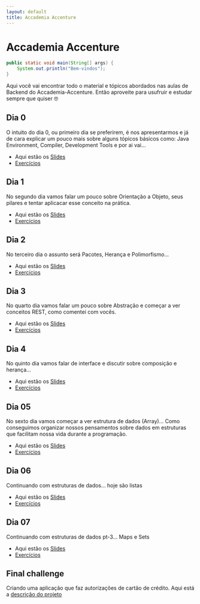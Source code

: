 ```yaml
---
layout: default
title: Accademia Accenture
---
```


# Accademia Accenture

```java
public static void main(String[] args) {
    System.out.println("Bem-vindos");
}
```

Aqui você vai encontrar todo o material e tópicos abordados nas aulas de Backend do Accademia-Accenture. Então aproveite para usufruir e estudar sempre que quiser 🤓


## Dia 0

O intuito do dia 0, ou primeiro dia se preferirem, é nos apresentarmos e já de cara explicar um pouco mais sobre alguns tópicos básicos como: Java Environment, Compiler, Development Tools e por ai vai...

* Aqui estão os <a href="https://bit.ly/2I8iwGj" target="_blank">Slides</a>
* [Exercícios](/accademia/exercises)

## Dia 1

No segundo dia vamos falar um pouco sobre Orientação a Objeto, seus pilares e tentar aplicacar esse conceito na prática.

* Aqui estão os <a href="https://bit.ly/3kd9TrS" target="_blank">Slides</a>
* [Exercícios](/accademia/exercises01)

## Dia 2

No terceiro dia o assunto será Pacotes, Herança e Polimorfismo...

* Aqui estão os <a href="https://bit.ly/37aeCXT" target="_blank">Slides</a>
* [Exercícios](/accademia/exercises02)


## Dia 3

No quarto dia vamos falar um pouco sobre Abstração e começar a ver conceitos REST, como comentei com vocês.

* Aqui estão os <a href="https://bit.ly/3k6chAM" target="_blank">Slides</a>
* [Exercícios](/accademia/exercises03)

## Dia 4

No quinto dia vamos falar de interface e discutir sobre composição e herança...

* Aqui estão os <a href="https://bit.ly/35hdsr8" target="_blank">Slides</a>
* [Exercícios](/accademia/exercises04)


## Dia 05 

No sexto dia vamos começar a ver estrutura de dados (Array)... Como conseguimos organizar nossos pensamentos sobre dados em estruturas que facilitam nossa vida durante a programação.

* Aqui estão os <a href="https://bit.ly/3klwRNK" target="_blank">Slides</a>
* [Exercícios](/accademia/exercises05)


## Dia 06

Continuando com estruturas de dados... hoje são listas

* Aqui estão os <a href="https://bit.ly/3kljtcm" target="_blank">Slides</a>
* [Exercícios](/accademia/exercises06)

## Dia 07

Continuando com estruturas de dados pt-3... Maps e Sets

* Aqui estão os <a href="https://bit.ly/2TeYtbq" target="_blank">Slides</a>
* [Exercícios](/accademia/exercises07)

## Final challenge

Criando uma aplicação que faz autorizações de cartão de crédito. Aqui está a [descrição do projeto](/accademia/finalchallenge)